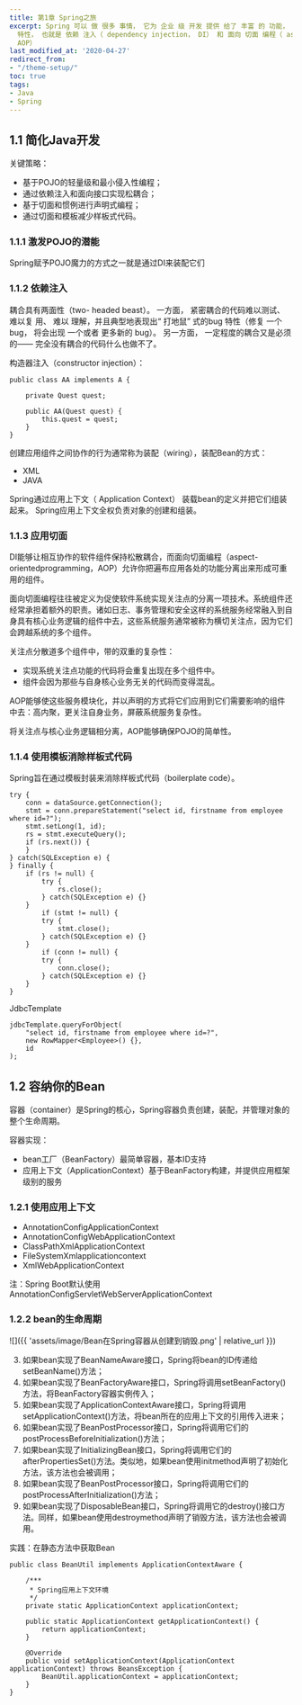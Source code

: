 ```yaml
---
title: 第1章 Spring之旅
excerpt: Spring 可以 做 很多 事情， 它为 企业 级 开发 提供 给了 丰富 的 功能， 但是 这些 功能 的 底层 都 依赖于 它的 两个 核心
  特性， 也就是 依赖 注入（ dependency injection， DI） 和 面向 切面 编程（ aspect- oriented programming，
  AOP）
last_modified_at: '2020-04-27'
redirect_from:
- "/theme-setup/"
toc: true
tags:
- Java
- Spring
---
```


## 1.1 简化Java开发
关键策略：

* 基于POJO的轻量级和最小侵入性编程；
*  通过依赖注入和面向接口实现松耦合； 
*  基于切面和惯例进行声明式编程； 
*  通过切面和模板减少样板式代码。

### 1.1.1 激发POJO的潜能
Spring赋予POJO魔力的方式之一就是通过DI来装配它们
### 1.1.2 依赖注入
耦合具有两面性（two- headed beast）。 一方面， 紧密耦合的代码难以测试、 难以复 用、 难以 理解，并且典型地表现出“ 打地鼠” 式的bug 特性（修复 一个 bug， 将会出现 一个或者 更多新的 bug）。 另一方面， 一定程度的耦合又是必须的—— 完全没有耦合的代码什么也做不了。

构造器注入（constructor injection）：
```
public class AA implements A {

	private Quest quest;
		
	public AA(Quest quest) {
		this.quest = quest;
	}
}
```
创建应用组件之间协作的行为通常称为装配（wiring），装配Bean的方式：

* XML
* JAVA

Spring通过应用上下文（ Application Context） 装载bean的定义并把它们组装起来。 Spring应用上下文全权负责对象的创建和组装。
### 1.1.3 应用切面
DI能够让相互协作的软件组件保持松散耦合，而面向切面编程（aspect-orientedprogramming，AOP）允许你把遍布应用各处的功能分离出来形成可重用的组件。

面向切面编程往往被定义为促使软件系统实现关注点的分离一项技术。系统组件还经常承担着额外的职责。诸如日志、事务管理和安全这样的系统服务经常融入到自身具有核心业务逻辑的组件中去，这些系统服务通常被称为横切关注点，因为它们会跨越系统的多个组件。

关注点分散道多个组件中，带的双重的复杂性：

* 实现系统关注点功能的代码将会重复出现在多个组件中。
* 组件会因为那些与自身核心业务无关的代码而变得混乱。

AOP能够使这些服务模块化，并以声明的方式将它们应用到它们需要影响的组件中去：高内聚，更关注自身业务，屏蔽系统服务复杂性。

将关注点与核心业务逻辑相分离，AOP能够确保POJO的简单性。

### 1.1.4 使用模板消除样板式代码
Spring旨在通过模板封装来消除样板式代码（boilerplate code）。
```
try {
	conn = dataSource.getConnection();
	stmt = conn.prepareStatement("select id, firstname from employee where id=?");
	stmt.setLong(1, id);
	rs = stmt.executeQuery();
	if (rs.next()) {
	}
} catch(SQLException e) {
} finally {
	if (rs != null) {
		try {
			rs.close();
		} catch(SQLException e) {}
	}
		if (stmt != null) {
		try {
			stmt.close();
		} catch(SQLException e) {}
	}
		if (conn != null) {
		try {
			conn.close();
		} catch(SQLException e) {}
	}
}
```

JdbcTemplate
```
jdbcTemplate.queryForObject(
	"select id, firstname from employee where id=?", 
	new RowMapper<Employee>() {},
	id
);
```

## 1.2 容纳你的Bean
容器（container）是Spring的核心，Spring容器负责创建，装配，并管理对象的整个生命周期。

容器实现：
* bean工厂（BeanFactory）最简单容器，基本ID支持
* 应用上下文（ApplicationContext）基于BeanFactory构建，并提供应用框架级别的服务

### 1.2.1 使用应用上下文
* AnnotationConfigApplicationContext
* AnnotationConfigWebApplicationContext
* ClassPathXmlApplicationContext
* FileSystemXmlapplicationcontext
* XmlWebApplicationContext

注：Spring Boot默认使用AnnotationConfigServletWebServerApplicationContext
### 1.2.2 bean的生命周期
![]({{ 'assets/image/Bean在Spring容器从创建到销毁.png' | relative_url }})

3. 如果bean实现了BeanNameAware接口，Spring将bean的ID传递给setBeanName()方法；
4. 如果bean实现了BeanFactoryAware接口，Spring将调用setBeanFactory()方法，将BeanFactory容器实例传入；
5. 如果bean实现了ApplicationContextAware接口，Spring将调用setApplicationContext()方法，将bean所在的应用上下文的引用传入进来；
6. 如果bean实现了BeanPostProcessor接口，Spring将调用它们的postProcessBeforeInitialization()方法；
7. 如果bean实现了InitializingBean接口，Spring将调用它们的afterPropertiesSet()方法。类似地，如果bean使用initmethod声明了初始化方法，该方法也会被调用；
8. 如果bean实现了BeanPostProcessor接口，Spring将调用它们的postProcessAfterInitialization()方法；
9. 如果bean实现了DisposableBean接口，Spring将调用它的destroy()接口方法。同样，如果bean使用destroymethod声明了销毁方法，该方法也会被调用。

实践：在静态方法中获取Bean

```
public class BeanUtil implements ApplicationContextAware {

    /***
     * Spring应用上下文环境
     */
    private static ApplicationContext applicationContext;

    public static ApplicationContext getApplicationContext() {
        return applicationContext;
    }

    @Override
    public void setApplicationContext(ApplicationContext applicationContext) throws BeansException {
        BeanUtil.applicationContext = applicationContext;
    }
}
```
